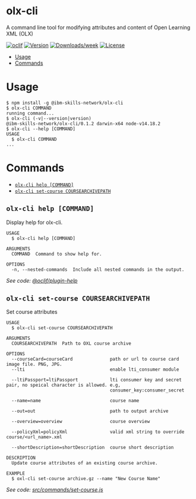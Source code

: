 olx-cli
=======

A command line tool for modifying attributes and content of Open Learning XML (OLX)

[![oclif](https://img.shields.io/badge/cli-oclif-brightgreen.svg)](https://oclif.io)
[![Version](https://img.shields.io/npm/v/@ibm-skills-network/olx-cli.svg)](https://npmjs.org/package/@ibm-skills-network/olx-cli)
[![Downloads/week](https://img.shields.io/npm/dw/@ibm-skills-network/olx-cli.svg)](https://npmjs.org/package/@ibm-skills-network/olx-cli)
[![License](https://img.shields.io/npm/l/@ibm-skills-network/olx-cli.svg)](https://github.com/ibm-skills-network/olx-cli/blob/master/package.json)

<!-- toc -->
* [Usage](#usage)
* [Commands](#commands)
<!-- tocstop -->
# Usage
<!-- usage -->
```sh-session
$ npm install -g @ibm-skills-network/olx-cli
$ olx-cli COMMAND
running command...
$ olx-cli (-v|--version|version)
@ibm-skills-network/olx-cli/0.1.2 darwin-x64 node-v14.18.2
$ olx-cli --help [COMMAND]
USAGE
  $ olx-cli COMMAND
...
```
<!-- usagestop -->
# Commands
<!-- commands -->
* [`olx-cli help [COMMAND]`](#olx-cli-help-command)
* [`olx-cli set-course COURSEARCHIVEPATH`](#olx-cli-set-course-coursearchivepath)

## `olx-cli help [COMMAND]`

Display help for olx-cli.

```
USAGE
  $ olx-cli help [COMMAND]

ARGUMENTS
  COMMAND  Command to show help for.

OPTIONS
  -n, --nested-commands  Include all nested commands in the output.
```

_See code: [@oclif/plugin-help](https://github.com/oclif/plugin-help/blob/v5.1.12/src/commands/help.ts)_

## `olx-cli set-course COURSEARCHIVEPATH`

Set course attributes

```
USAGE
  $ olx-cli set-course COURSEARCHIVEPATH

ARGUMENTS
  COURSEARCHIVEPATH  Path to OXL course archive

OPTIONS
  --courseCard=courseCard              path or url to course card image file. PNG, JPG.
  --lti                                enable lti_consumer module

  --ltiPassport=ltiPassport            lti consumer key and secret pair, no speical character is allowed. e.g,
                                       consumer_key:consumer_secret

  --name=name                          course name

  --out=out                            path to output archive

  --overview=overview                  course overview

  --policyXml=policyXml                valid xml string to override course/<url_name>.xml

  --shortDescription=shortDescription  course short description

DESCRIPTION
  Update course attributes of an existing course archive.

EXAMPLE
  $ oxl-cli set-course archive.gz --name "New Course Name"
```

_See code: [src/commands/set-course.js](https://github.com/ibm-skills-network/olx-cli/blob/v0.1.2/src/commands/set-course.js)_
<!-- commandsstop -->

